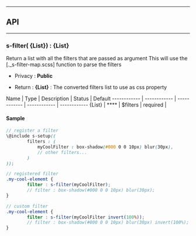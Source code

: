 


-----------------------------
## API
-----------------------------

### s-filter( {List}<String>) : {List}
Return a list with all the filters that are passed as argument
This will use the [._s-filter-map.scss] function to parse the filters

- Privacy : **Public**

- Return : **{List}** : The converted filters list to use as css property

Name | Type | Description | Status | Default
------------ | ------------ | ------------ | ------------ | ------------
{List}<String> | **** | $filters | required | 


#### Sample
```scss
// register a filter
\@include s-setup((
		filters : (
			myCoolFilter : box-shadow(#000 0 0 10px) blur(30px),
			// other filters...
		)
));

// registered filter
.my-cool-elememt {
		filter : s-filter(myCoolFilter);
		// filter : box-shadow(#000 0 0 10px) blur(30px);
}

// custom filter
.my-cool-element {
		filter : s-filter(myCoolFilter invert(100%));
		// filter : box-shadow(#000 0 0 10px) blur(30px) invert(100%);
}

```



